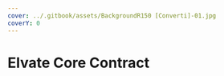 ```yaml
---
cover: ../.gitbook/assets/BackgroundR150 [Converti]-01.jpg
coverY: 0
---
```


# Elvate Core Contract

